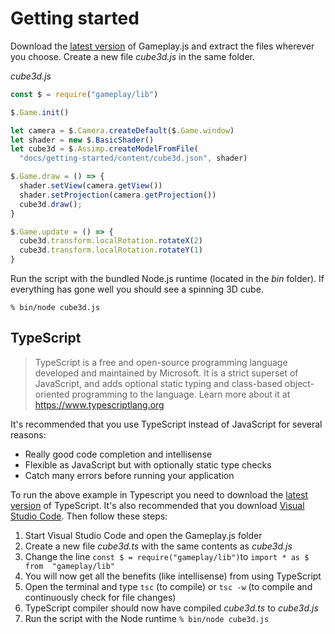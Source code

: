 # Getting started

Download the [latest version](https://github.com/jnsmalm/gameplay/releases/latest) 
of Gameplay.js and extract the files wherever you choose. Create a new file 
*cube3d.js* in the same folder.

*cube3d.js*

```javascript
const $ = require("gameplay/lib")

$.Game.init()

let camera = $.Camera.createDefault($.Game.window)
let shader = new $.BasicShader()
let cube3d = $.Assimp.createModelFromFile(
  "docs/getting-started/content/cube3d.json", shader)

$.Game.draw = () => {
  shader.setView(camera.getView())
  shader.setProjection(camera.getProjection())
  cube3d.draw();
}

$.Game.update = () => {
  cube3d.transform.localRotation.rotateX(2)
  cube3d.transform.localRotation.rotateY(1)
}
```

Run the script with the bundled Node.js runtime (located in the *bin* folder). 
If everything has gone well you should see a spinning 3D cube.

```
% bin/node cube3d.js
```

## TypeScript

> TypeScript is a free and open-source programming language developed and 
maintained by Microsoft. It is a strict superset of JavaScript, and adds optional 
static typing and class-based object-oriented programming to the language. 
Learn more about it at https://www.typescriptlang.org

It's recommended that you use TypeScript instead of JavaScript for several 
reasons:

- Really good code completion and intellisense
- Flexible as JavaScript but with optionally static type checks
- Catch many errors before running your application

To run the above example in Typescript you need to download the 
[latest version](https://www.typescriptlang.org/#download-links) of TypeScript. 
It's also recommended that you download 
[Visual Studio Code](https://code.visualstudio.com). Then follow these steps:

1. Start Visual Studio Code and open the Gameplay.js folder
2. Create a new file *cube3d.ts* with the same contents as *cube3d.js*
3. Change the line `const $ = require("gameplay/lib")`to `import * as $ from 
"gameplay/lib"`
4. You will now get all the benefits (like intellisense) from using TypeScript
5. Open the terminal and type `tsc` (to compile) or `tsc -w` (to compile and 
continuously check for file changes)
6. TypeScript compiler should now have compiled *cube3d.ts* to *cube3d.js*
7. Run the script with the Node runtime `% bin/node cube3d.js`